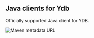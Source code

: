 Java clients for Ydb
---
Officially supported Java client for YDB.

![Maven metadata URL](https://img.shields.io/maven-metadata/v/http/central.maven.org/maven2/com/yandex/ydb/ydb-sdk-parent/maven-metadata.xml.svg)

